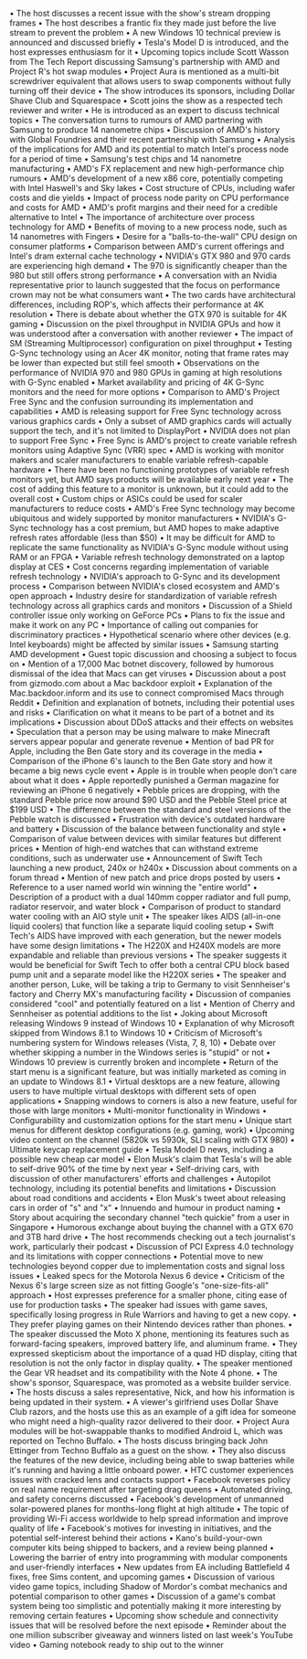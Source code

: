 • The host discusses a recent issue with the show's stream dropping frames
• The host describes a frantic fix they made just before the live stream to prevent the problem
• A new Windows 10 technical preview is announced and discussed briefly
• Tesla's Model D is introduced, and the host expresses enthusiasm for it
• Upcoming topics include Scott Wasson from The Tech Report discussing Samsung's partnership with AMD and Project R's hot swap modules
• Project Aura is mentioned as a multi-bit screwdriver equivalent that allows users to swap components without fully turning off their device
• The show introduces its sponsors, including Dollar Shave Club and Squarespace
• Scott joins the show as a respected tech reviewer and writer
• He is introduced as an expert to discuss technical topics
• The conversation turns to rumours of AMD partnering with Samsung to produce 14 nanometre chips
• Discussion of AMD's history with Global Foundries and their recent partnership with Samsung
• Analysis of the implications for AMD and its potential to match Intel's process node for a period of time
• Samsung's test chips and 14 nanometre manufacturing
• AMD's FX replacement and new high-performance chip rumours
• AMD's development of a new x86 core, potentially competing with Intel Haswell's and Sky lakes
• Cost structure of CPUs, including wafer costs and die yields
• Impact of process node parity on CPU performance and costs for AMD
• AMD's profit margins and their need for a credible alternative to Intel
• The importance of architecture over process technology for AMD
• Benefits of moving to a new process node, such as 14 nanometres with Fingers
• Desire for a "balls-to-the-wall" CPU design on consumer platforms
• Comparison between AMD's current offerings and Intel's dram external cache technology
• NVIDIA's GTX 980 and 970 cards are experiencing high demand
• The 970 is significantly cheaper than the 980 but still offers strong performance
• A conversation with an Nvidia representative prior to launch suggested that the focus on performance crown may not be what consumers want
• The two cards have architectural differences, including ROP's, which affects their performance at 4K resolution
• There is debate about whether the GTX 970 is suitable for 4K gaming
• Discussion on the pixel throughput in NVIDIA GPUs and how it was understood after a conversation with another reviewer
• The impact of SM (Streaming Multiprocessor) configuration on pixel throughput
• Testing G-Sync technology using an Acer 4K monitor, noting that frame rates may be lower than expected but still feel smooth
• Observations on the performance of NVIDIA 970 and 980 GPUs in gaming at high resolutions with G-Sync enabled
• Market availability and pricing of 4K G-Sync monitors and the need for more options
• Comparison to AMD's Project Free Sync and the confusion surrounding its implementation and capabilities
• AMD is releasing support for Free Sync technology across various graphics cards
• Only a subset of AMD graphics cards will actually support the tech, and it's not limited to DisplayPort
• NVIDIA does not plan to support Free Sync
• Free Sync is AMD's project to create variable refresh monitors using Adaptive Sync (VRR) spec
• AMD is working with monitor makers and scaler manufacturers to enable variable refresh-capable hardware
• There have been no functioning prototypes of variable refresh monitors yet, but AMD says products will be available early next year
• The cost of adding this feature to a monitor is unknown, but it could add to the overall cost
• Custom chips or ASICs could be used for scaler manufacturers to reduce costs
• AMD's Free Sync technology may become ubiquitous and widely supported by monitor manufacturers
• NVIDIA's G-Sync technology has a cost premium, but AMD hopes to make adaptive refresh rates affordable (less than $50)
• It may be difficult for AMD to replicate the same functionality as NVIDIA's G-Sync module without using RAM or an FPGA
• Variable refresh technology demonstrated on a laptop display at CES
• Cost concerns regarding implementation of variable refresh technology
• NVIDIA's approach to G-Sync and its development process
• Comparison between NVIDIA's closed ecosystem and AMD's open approach
• Industry desire for standardization of variable refresh technology across all graphics cards and monitors
• Discussion of a Shield controller issue only working on GeForce PCs
• Plans to fix the issue and make it work on any PC
• Importance of calling out companies for discriminatory practices
• Hypothetical scenario where other devices (e.g. Intel keyboards) might be affected by similar issues
• Samsung starting AMD development
• Guest topic discussion and choosing a subject to focus on
• Mention of a 17,000 Mac botnet discovery, followed by humorous dismissal of the idea that Macs can get viruses
• Discussion about a post from gizmodo.com about a Mac backdoor exploit
• Explanation of the Mac.backdoor.inform and its use to connect compromised Macs through Reddit
• Definition and explanation of botnets, including their potential uses and risks
• Clarification on what it means to be part of a botnet and its implications
• Discussion about DDoS attacks and their effects on websites
• Speculation that a person may be using malware to make Minecraft servers appear popular and generate revenue
• Mention of bad PR for Apple, including the Ben Gate story and its coverage in the media
• Comparison of the iPhone 6's launch to the Ben Gate story and how it became a big news cycle event
• Apple is in trouble when people don't care about what it does
• Apple reportedly punished a German magazine for reviewing an iPhone 6 negatively
• Pebble prices are dropping, with the standard Pebble price now around $90 USD and the Pebble Steel price at $199 USD
• The difference between the standard and steel versions of the Pebble watch is discussed
• Frustration with device's outdated hardware and battery
• Discussion of the balance between functionality and style
• Comparison of value between devices with similar features but different prices
• Mention of high-end watches that can withstand extreme conditions, such as underwater use
• Announcement of Swift Tech launching a new product, 240x or h240x
• Discussion about comments on a forum thread
• Mention of new patch and price drops posted by users
• Reference to a user named world win winning the "entire world"
• Description of a product with a dual 140mm copper radiator and full pump, radiator reservoir, and water block
• Comparison of product to standard water cooling with an AIO style unit
• The speaker likes AIDS (all-in-one liquid coolers) that function like a separate liquid cooling setup
• Swift Tech's AIDS have improved with each generation, but the newer models have some design limitations
• The H220X and H240X models are more expandable and reliable than previous versions
• The speaker suggests it would be beneficial for Swift Tech to offer both a central CPU block based pump unit and a separate model like the H220X series
• The speaker and another person, Luke, will be taking a trip to Germany to visit Sennheiser's factory and Cherry MX's manufacturing facility
• Discussion of companies considered "cool" and potentially featured on a list
• Mention of Cherry and Sennheiser as potential additions to the list
• Joking about Microsoft releasing Windows 9 instead of Windows 10
• Explanation of why Microsoft skipped from Windows 8.1 to Windows 10
• Criticism of Microsoft's numbering system for Windows releases (Vista, 7, 8, 10)
• Debate over whether skipping a number in the Windows series is "stupid" or not
• Windows 10 preview is currently broken and incomplete
• Return of the start menu is a significant feature, but was initially marketed as coming in an update to Windows 8.1
• Virtual desktops are a new feature, allowing users to have multiple virtual desktops with different sets of open applications
• Snapping windows to corners is also a new feature, useful for those with large monitors
• Multi-monitor functionality in Windows
• Configurability and customization options for the start menu
• Unique start menus for different desktop configurations (e.g. gaming, work)
• Upcoming video content on the channel (5820k vs 5930k, SLI scaling with GTX 980)
• Ultimate keycap replacement guide
• Tesla Model D news, including a possible new cheap car model
• Elon Musk's claim that Tesla's will be able to self-drive 90% of the time by next year
• Self-driving cars, with discussion of other manufacturers' efforts and challenges
• Autopilot technology, including its potential benefits and limitations
• Discussion about road conditions and accidents
• Elon Musk's tweet about releasing cars in order of "s" and "x"
• Innuendo and humour in product naming
• Story about acquiring the secondary channel "tech quickie" from a user in Singapore
• Humorous exchange about buying the channel with a GTX 670 and 3TB hard drive
• The host recommends checking out a tech journalist's work, particularly their podcast
• Discussion of PCI Express 4.0 technology and its limitations with copper connections
• Potential move to new technologies beyond copper due to implementation costs and signal loss issues
• Leaked specs for the Motorola Nexus 6 device
• Criticism of the Nexus 6's large screen size as not fitting Google's "one-size-fits-all" approach
• Host expresses preference for a smaller phone, citing ease of use for production tasks
• The speaker had issues with game saves, specifically losing progress in Rule Warriors and having to get a new copy.
• They prefer playing games on their Nintendo devices rather than phones.
• The speaker discussed the Moto X phone, mentioning its features such as forward-facing speakers, improved battery life, and aluminum frame.
• They expressed skepticism about the importance of a quad HD display, citing that resolution is not the only factor in display quality.
• The speaker mentioned the Gear VR headset and its compatibility with the Note 4 phone.
• The show's sponsor, Squarespace, was promoted as a website builder service.
• The hosts discuss a sales representative, Nick, and how his information is being updated in their system.
• A viewer's girlfriend uses Dollar Shave Club razors, and the hosts use this as an example of a gift idea for someone who might need a high-quality razor delivered to their door.
• Project Aura modules will be hot-swappable thanks to modified Android L, which was reported on Techno Buffalo.
• The hosts discuss bringing back John Ettinger from Techno Buffalo as a guest on the show.
• They also discuss the features of the new device, including being able to swap batteries while it's running and having a little onboard power.
• HTC customer experiences issues with cracked lens and contacts support
• Facebook reverses policy on real name requirement after targeting drag queens
• Automated driving, and safety concerns discussed
• Facebook's development of unmanned solar-powered planes for months-long flight at high altitude
• The topic of providing Wi-Fi access worldwide to help spread information and improve quality of life
• Facebook's motives for investing in initiatives, and the potential self-interest behind their actions
• Kano's build-your-own computer kits being shipped to backers, and a review being planned
• Lowering the barrier of entry into programming with modular components and user-friendly interfaces
• New updates from EA including Battlefield 4 fixes, free Sims content, and upcoming games
• Discussion of various video game topics, including Shadow of Mordor's combat mechanics and potential comparison to other games
• Discussion of a game's combat system being too simplistic and potentially making it more interesting by removing certain features
• Upcoming show schedule and connectivity issues that will be resolved before the next episode
• Reminder about the one million subscriber giveaway and winners listed on last week's YouTube video
• Gaming notebook ready to ship out to the winner